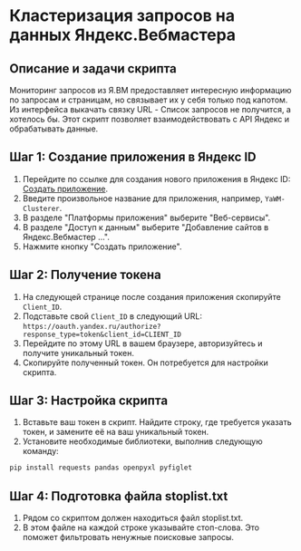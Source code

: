 # Кластеризация запросов на данных Яндекс.Вебмастера

## Описание и задачи скрипта
Мониторинг запросов из Я.ВМ предоставляет интересную информацию по запросам и страницам, но связывает их у себя только под капотом. Из интерфейса выкачать связку URL - Список запросов не получится, а хотелось бы. 
Этот скрипт позволяет взаимодействовать с API Яндекс и обрабатывать данные.

## Шаг 1: Создание приложения в Яндекс ID

1. Перейдите по ссылке для создания нового приложения в Яндекс ID: [Создать приложение](https://oauth.yandex.ru/client/new).
2. Введите произвольное название для приложения, например, `YaWM-Clusterer`.
3. В разделе "Платформы приложения" выберите "Веб-сервисы".
4. В разделе "Доступ к данным" выберите "Добавление сайтов в Яндекс.Вебмастер ...".
5. Нажмите кнопку "Создать приложение".

## Шаг 2: Получение токена

1. На следующей странице после создания приложения скопируйте `Client_ID`.
2. Подставьте свой `Client_ID` в следующий URL: `https://oauth.yandex.ru/authorize?response_type=token&client_id=CLIENT_ID`
3. Перейдите по этому URL в вашем браузере, авторизуйтесь и получите уникальный токен.
4. Скопируйте полученный токен. Он потребуется для настройки скрипта.

## Шаг 3: Настройка скрипта

1. Вставьте ваш токен в скрипт. Найдите строку, где требуется указать токен, и замените её на ваш уникальный токен.
2. Установите необходимые библиотеки, выполнив следующую команду:
```bash
pip install requests pandas openpyxl pyfiglet
```

## Шаг 4: Подготовка файла stoplist.txt
1. Рядом со скриптом должен находиться файл stoplist.txt.
2. В этом файле на каждой строке указывайте стоп-слова. Это поможет фильтровать ненужные поисковые запросы.

